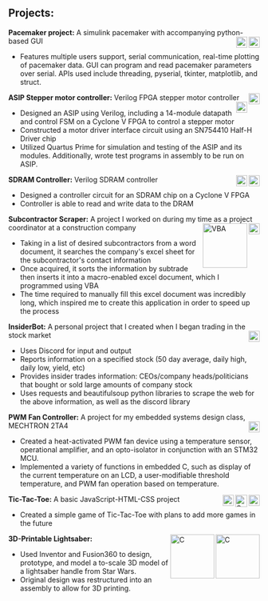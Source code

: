 ## Projects:
**Pacemaker project:** A simulink pacemaker with accompanying python-based GUI
[<img align="right" alt="Python" width="22px" src="https://upload.wikimedia.org/wikipedia/commons/thumb/c/c3/Python-logo-notext.svg/1024px-Python-logo-notext.svg.png" />][python-org] [<img align="right" alt="Simulink" width="22px" src="https://upload.wikimedia.org/wikipedia/commons/2/21/Matlab_Logo.png" />][simulink]
  - Features multiple users support, serial communication, real-time plotting of pacemaker data. GUI can program and read pacemaker parameters over serial. APIs used include threading, pyserial, tkinter, matplotlib, and struct.

**ASIP Stepper motor controller:** Verilog FPGA stepper motor controller
[<img align="right" alt="Verilog" width="22px" src="https://cdn.icon-icons.com/icons2/2107/PNG/512/file_type_verilog_icon_130092.png" />][verilog] [<img align="right" alt="Quartus Prime" width="22px" src="https://www.jackenhack.com/wp-content/uploads/2020/01/Quartus_prime_icon.png" />][quartus]
  - Designed an ASIP using Verilog, including a 14-module datapath and control FSM on a Cyclone V FPGA to control a stepper motor
  - Constructed a motor driver interface circuit using an SN754410 Half-H Driver chip
  - Utilized Quartus Prime for simulation and testing of the ASIP and its modules. Additionally, wrote test programs in assembly to be run on ASIP.

**SDRAM Controller:** Verilog SDRAM controller
[<img align="right" alt="Verilog" width="22px" src="https://cdn.icon-icons.com/icons2/2107/PNG/512/file_type_verilog_icon_130092.png" />][verilog] [<img align="right" alt="Quartus Prime" width="22px" src="https://www.jackenhack.com/wp-content/uploads/2020/01/Quartus_prime_icon.png" />][quartus]
  - Designed a controller circuit for an SDRAM chip on a Cyclone V FPGA
  - Controller is able to read and write data to the DRAM

**Subcontractor Scraper:** A project I worked on during my time as a project coordinator at a construction company
[<img align="right" alt="Python" width="22px" src="https://upload.wikimedia.org/wikipedia/commons/thumb/c/c3/Python-logo-notext.svg/1024px-Python-logo-notext.svg.png" />][python-org] [<img align="right" alt="VBA" width="89px" src="https://user-images.githubusercontent.com/93336604/152653144-b4f6eee1-0cf8-4ef3-a551-8e4ce8705c89.png" />][vba]
  - Taking in a list of desired subcontractors from a word document, it searches the company's excel sheet for the subcontractor's contact information
  - Once acquired, it sorts the information by subtrade then inserts it into a macro-enabled excel document, which I programmed using VBA
  - The time required to manually fill this excel document was incredibly long, which inspired me to create this application in order to speed up the process

**InsiderBot:** A personal project that I created when I began trading in the stock market
[<img align="right" alt="Python" width="22px" src="https://upload.wikimedia.org/wikipedia/commons/thumb/c/c3/Python-logo-notext.svg/1024px-Python-logo-notext.svg.png" />][python-org]
  - Uses Discord for input and output
  - Reports information on a specified stock (50 day average, daily high, daily low, yield, etc)
  - Provides insider trades information: CEOs/company heads/politicians that bought or sold large amounts of company stock
  - Uses requests and beautifulsoup python libraries to scrape the web for the above information, as well as the discord library

**PWM Fan Controller:** A project for my embedded systems design class, MECHTRON 2TA4
[<img align="right" alt="C" width="22px" src="https://upload.wikimedia.org/wikipedia/commons/thumb/1/18/C_Programming_Language.svg/695px-C_Programming_Language.svg.png" />][c-prog]
  - Created a heat-activated PWM fan device using a temperature sensor, operational amplifier, and an opto-isolator in conjunction with an STM32 MCU.
  - Implemented a variety of functions in embedded C, such as display of the current temperature on an LCD, a user-modifiable threshold temperature, and PWM fan 
    operation based on temperature.

**Tic-Tac-Toe:** A basic JavaScript-HTML-CSS project
[<img align="right" alt="C" width="22px" src="https://www.mycplus.com/mycplus/wp-content/uploads/2008/09/JavaScript.png" />][js][<img align="right" alt="C" width="24px" src="https://www.w3.org/html/logo/downloads/HTML5_Badge_512.png" />][html][<img align="right" alt="C" width="22px" src="https://camo.githubusercontent.com/119b29ca4b9d31cf3969a94eb57fcfbbea0879b493c09c89dc6d4b7fb9e0dc37/68747470733a2f2f63646e2e776f726c64766563746f726c6f676f2e636f6d2f6c6f676f732f6373732d332e737667" />][css]
  - Created a simple game of Tic-Tac-Toe with plans to add more games in the future

**3D-Printable Lightsaber:**
[<img align="right" alt="C" width="88px" src="https://yourengineer.in/wp-content/uploads/2021/07/autodesk-inventor-logo.png" />][fusion][<img align="right" alt="C" width="88px" src="https://i.pinimg.com/originals/f5/6b/60/f56b60f21d1afcdd41278048afcc75bf.png" />][inventor]
  - Used Inventor and Fusion360 to design, prototype, and model a to-scale 3D model of a lightsaber handle from Star Wars. 
  - Original design was restructured into an assembly to allow for 3D printing.

[linkedin]: https://www.linkedin.com/in/alexander-bartella-02/
[python-org]: https://www.python.org/
[c-prog]: https://devdocs.io/c/
[cpp]: https://docs.microsoft.com/en-us/cpp/?view=msvc-170
[keil-Arm]: https://www.keil.com/support/man/docs/armasm/armasm_dom1359731145130.htm
[vba]: https://docs.microsoft.com/en-us/office/vba/api/overview/
[vscode]: https://code.visualstudio.com/
[git-scm]: https://git-scm.com/
[ubuntu]: https://ubuntu.com/
[js]: https://javascript.com/
[html]: https://www.w3.org/standards/webdesign/htmlcss
[css]: https://www.w3.org/Style/CSS/Overview.en.html/
[fusion]: https://www.autodesk.ca/en/products/fusion-360/
[inventor]: https://www.autodesk.ca/en/products/inventor/
[simulink]: https://www.mathworks.com/products/simulink.html
[quartus]: https://www.intel.ca/content/www/ca/en/products/details/fpga/development-tools/quartus-prime.html
[verilog]: https://verilogguide.readthedocs.io/en/latest/
